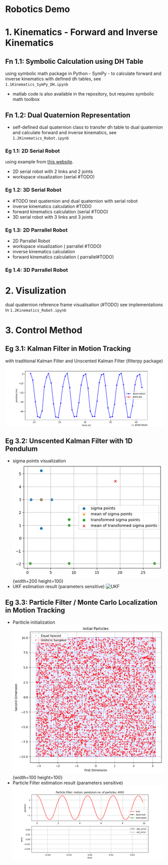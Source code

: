 Robotics Demo
===
# 1. Kinematics - Forward and Inverse Kinematics
## Fn 1.1: Symbolic Calculation using DH Table
using symbolic math package in Python  - SymPy - to calculate forward and inverse kinematics with defined dh tables, see `1.1Kinematics_SymPy_DH.ipynb`
- matlab code is also available in the repository, but requires symbolic math toolbox

## Fn 1.2: Dual Quaternion Representation
-  self-defined dual quaternion class to transfer dh table to dual quaternion and calculate forward and inverse kinematics, see `1.2Kinematics_Robot.ipynb`


### Eg 1.1: 2D Serial Robot
using example from [this website](https://motion.cs.illinois.edu/RoboticSystems/InverseKinematics.html).
- 2D serial robot with 2 links and 2 joints
- workspace visualization (serial #TODO)

### Eg 1.2: 3D Serial Robot

- #TODO test quaternion and dual quaternion with serial robot
- inverse kinematics calculation #TODO
- forward kinematics calculation (serial #TODO)
- 3D serial robot with 3 links and 3 joints

### Eg 1.3: 2D Parrallel Robot
- 2D Parrallel Robot
- workspace visualization ( parrallel #TODO)
- inverse kinematics calculation 
- forward kinematics calculation ( parrallel#TODO)

### Eg 1.4: 3D Parrallel Robot

# 2. Visulization
<!-- using [yourdfpy](https://github.com/clemense/yourdfpy/tree/main) to load robot defined in [URDF format](http://wiki.ros.org/urdf/XML).
- "data/urdf_files": contains urdf files for different robots. [Source](https://github.com/ankurhanda/robot-assets)
## Fn 2.1: draw robot in 2D/3D space
based on yourdfpy, draw robot in 2D/3D space with matplotlib -->
dual quaternion reference frame visualisation (#TODO)
see implementations in `1.2Kinematics_Robot.ipynb`

# 3. Control Method
## Eg 3.1: Kalman Filter in Motion Tracking
with traditional Kalman Filter and Unscented Kalman Filter (filterpy package)
![Kalman Filter](imgs/KF_motion_estimation.gif)

## Eg 3.2: Unscented Kalman Filter with 1D Pendulum
- sigma points visualization
![Sigma Points](imgs/sigma_points.png){width=200 height=100}
- UKF estimation result (parameters sensitive)
![UKF](imgs/UKF_motion_estimation.gif)

## Eg 3.3: Particle Filter / Monte Carlo Localization in Motion Tracking
- Pariticle initialization
![Particle Initialization](imgs/particle_init.png){width=100 height=100}
- Particle Filter estimation result (parameters sensitive)
![Particle Filter](imgs/PF_estimation.gif)
